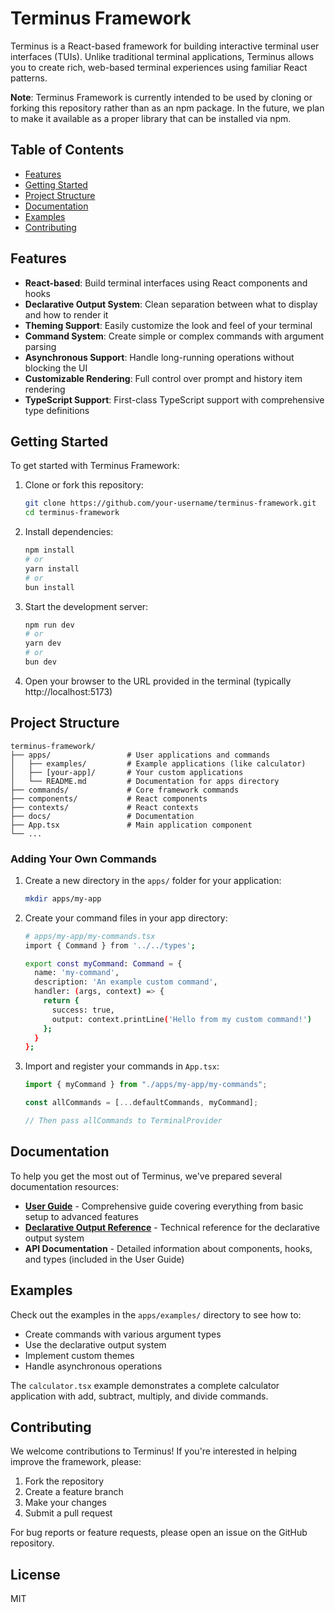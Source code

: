 # Terminus Framework

Terminus is a React-based framework for building interactive terminal user interfaces (TUIs). Unlike traditional terminal applications, Terminus allows you to create rich, web-based terminal experiences using familiar React patterns.

**Note**: Terminus Framework is currently intended to be used by cloning or forking this repository rather than as an npm package. In the future, we plan to make it available as a proper library that can be installed via npm.

## Table of Contents

- [Features](#features)
- [Getting Started](#getting-started)
- [Project Structure](#project-structure)
- [Documentation](#documentation)
- [Examples](#examples)
- [Contributing](#contributing)

## Features

- **React-based**: Build terminal interfaces using React components and hooks
- **Declarative Output System**: Clean separation between what to display and how to render it
- **Theming Support**: Easily customize the look and feel of your terminal
- **Command System**: Create simple or complex commands with argument parsing
- **Asynchronous Support**: Handle long-running operations without blocking the UI
- **Customizable Rendering**: Full control over prompt and history item rendering
- **TypeScript Support**: First-class TypeScript support with comprehensive type definitions

## Getting Started

To get started with Terminus Framework:

1. Clone or fork this repository:

   ```bash
   git clone https://github.com/your-username/terminus-framework.git
   cd terminus-framework
   ```

2. Install dependencies:

   ```bash
   npm install
   # or
   yarn install
   # or
   bun install
   ```

3. Start the development server:

   ```bash
   npm run dev
   # or
   yarn dev
   # or
   bun dev
   ```

4. Open your browser to the URL provided in the terminal (typically http://localhost:5173)

## Project Structure

```
terminus-framework/
├── apps/                 # User applications and commands
│   ├── examples/         # Example applications (like calculator)
│   ├── [your-app]/       # Your custom applications
│   └── README.md         # Documentation for apps directory
├── commands/             # Core framework commands
├── components/           # React components
├── contexts/             # React contexts
├── docs/                 # Documentation
├── App.tsx               # Main application component
└── ...
```

### Adding Your Own Commands

1. Create a new directory in the `apps/` folder for your application:

   ```bash
   mkdir apps/my-app
   ```

2. Create your command files in your app directory:

   ```bash
   # apps/my-app/my-commands.tsx
   import { Command } from '../../types';

   export const myCommand: Command = {
     name: 'my-command',
     description: 'An example custom command',
     handler: (args, context) => {
       return {
         success: true,
         output: context.printLine('Hello from my custom command!')
       };
     }
   };
   ```

3. Import and register your commands in `App.tsx`:

   ```typescript
   import { myCommand } from "./apps/my-app/my-commands";

   const allCommands = [...defaultCommands, myCommand];

   // Then pass allCommands to TerminalProvider
   ```

## Documentation

To help you get the most out of Terminus, we've prepared several documentation resources:

- **[User Guide](./docs/UserGuide.md)** - Comprehensive guide covering everything from basic setup to advanced features
- **[Declarative Output Reference](./docs/declarative_output.md)** - Technical reference for the declarative output system
- **API Documentation** - Detailed information about components, hooks, and types (included in the User Guide)

## Examples

Check out the examples in the `apps/examples/` directory to see how to:

- Create commands with various argument types
- Use the declarative output system
- Implement custom themes
- Handle asynchronous operations

The `calculator.tsx` example demonstrates a complete calculator application with add, subtract, multiply, and divide commands.

## Contributing

We welcome contributions to Terminus! If you're interested in helping improve the framework, please:

1. Fork the repository
2. Create a feature branch
3. Make your changes
4. Submit a pull request

For bug reports or feature requests, please open an issue on the GitHub repository.

## License

MIT
